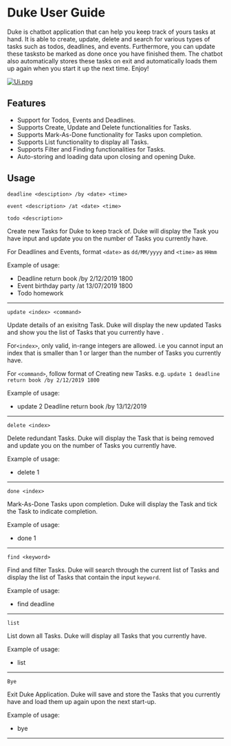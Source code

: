 # Duke User Guide
Duke is chatbot application that can help you keep track of yours tasks at hand. 
It is able to create, update, delete and search for various types of tasks such as todos, deadlines, and events.
Furthermore, you can update these tasksto be marked as done once you have finished them. 
The chatbot also automatically stores these tasks on exit 
and automatically loads them up again when you start it up the next time. Enjoy!

[![Ui.png](https://i.postimg.cc/g2MqdD6p/Ui.png)](https://postimg.cc/VJCbWXRZ)
 
## Features 
* Support for Todos, Events and Deadlines.
* Supports Create, Update and Delete functionalities for Tasks.
* Supports Mark-As-Done functionality for Tasks upon completion.
* Supports List functionality to display all Tasks.
* Supports Filter and Finding functionalities for Tasks.
* Auto-storing and loading data upon closing and opening Duke.

## Usage

`deadline <desciption> /by <date> <time>`

`event <description> /at <date> <time>`  

`todo <description>` 

Create new Tasks for Duke to keep track of. Duke will display the Task you have input and update you on the number of Tasks you currently have.

For Deadlines and Events, format `<date>` as  `dd/MM/yyyy` and `<time>` as `HHmm`

Example of usage: 

* Deadline return book /by 2/12/2019 1800
* Event birthday party /at 13/07/2019 1800
* Todo homework

- - -

`update <index> <command>`

Update details of an exisitng Task. Duke will display the new updated Tasks and show you the list of Tasks that you currently have .

For`<index>`, only valid, in-range integers are allowed. i.e you cannot input an index that is smaller than 1 or larger than the number of Tasks you currently have.

For `<command>`, follow format of Creating new Tasks. e.g. `update 1 deadline return book /by 2/12/2019 1800`

Example of usage: 

* update 2 Deadline return book /by 13/12/2019

- - -

`delete <index>`

Delete redundant Tasks. Duke will display the Task that is being removed and update you on the number of Tasks you currently have.

Example of usage: 

* delete 1

- - -

`done <index>`

Mark-As-Done Tasks upon completion. Duke will display the Task and tick the Task to indicate completion.

Example of usage: 

* done 1

- - -
`find <keyword>`

Find and filter Tasks. Duke will search through the current list of Tasks and 
display the list of Tasks that contain the input `keyword`.

Example of usage: 

* find deadline

- - -
`list`

List down all Tasks. Duke will display all Tasks that you currently have.

Example of usage: 

* list

- - - 
`Bye`

Exit Duke Application. Duke will save and store the Tasks that you currently have and load them up again upon the next start-up.

Example of usage: 

* bye

- - -
